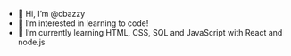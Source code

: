 - 👋 Hi, I’m @cbazzy
- 👀 I’m interested in learning to code!
- 🌱 I’m currently learning HTML, CSS, SQL and JavaScript with React and node.js
<!---
cbazzy/cbazzy is a ✨ special ✨ repository because its `README.md` (this file) appears on your GitHub profile.
You can click the Preview link to take a look at your changes.
--->

